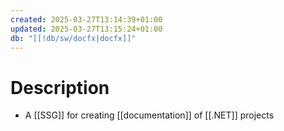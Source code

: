 ```yaml
---
created: 2025-03-27T13:14:39+01:00
updated: 2025-03-27T13:15:24+01:00
db: "[[!db/sw/docfx|docfx]]"
---
```

# Description
- A [[SSG]] for creating [[documentation]] of [[.NET]] projects